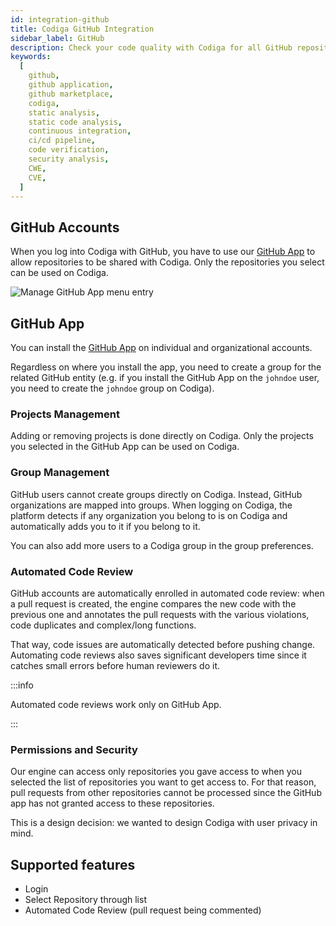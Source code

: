```yaml
---
id: integration-github
title: Codiga GitHub Integration
sidebar_label: GitHub
description: Check your code quality with Codiga for all GitHub repositories. Work for 12+ languages. Free 14 days trial.
keywords:
  [
    github,
    github application,
    github marketplace,
    codiga,
    static analysis,
    static code analysis,
    continuous integration,
    ci/cd pipeline,
    code verification,
    security analysis,
    CWE,
    CVE,
  ]
---
```


## GitHub Accounts

When you log into Codiga with GitHub, you have to use our
[GitHub App](https://github.com/apps/codiga) to allow repositories to be shared
with Codiga. Only the repositories you select can be used on Codiga.

![Manage GitHub App menu entry](/img/github-app.png)

## GitHub App

You can install the [GitHub App](https://github.com/apps/codiga) on individual and organizational accounts.

Regardless on where you install the app, you need to create a group for the
related GitHub entity (e.g. if you install the GitHub App on the `johndoe` user,
you need to create the `johndoe` group on Codiga).

### Projects Management

Adding or removing projects is done directly on Codiga. Only the projects you
selected in the GitHub App can be used on Codiga.

### Group Management

GitHub users cannot create groups directly on Codiga.
Instead, GitHub organizations are mapped into groups. When logging on Codiga, the platform detects
if any organization you belong to is on Codiga and automatically adds
you to it if you belong to it.

You can also add more users to a Codiga group in the group preferences.

### Automated Code Review

GitHub accounts are automatically enrolled in automated code review: when a pull request
is created, the engine compares the new code with the previous one and annotates the pull
requests with the various violations, code duplicates and complex/long functions.

That way, code issues are automatically detected before pushing change. Automating
code reviews also saves significant developers time since it catches small errors
before human reviewers do it.

:::info

Automated code reviews work only on GitHub App.

:::

### Permissions and Security

Our engine can access only repositories you gave access to when you selected
the list of repositories you want to get access to. For that reason,
pull requests from other repositories cannot be processed since the GitHub
app has not granted access to these repositories.

This is a design decision: we wanted to design Codiga with user
privacy in mind.

## Supported features

- Login
- Select Repository through list
- Automated Code Review (pull request being commented)
